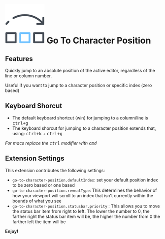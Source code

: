 # ![icon](https://github.com/soulshined/vscode-jump-to-character-position/raw/HEAD/images/icon.png) Go To Character Position

## Features

Quickly jump to an absolute position of the active editor, regardless of the line or column number.

Useful if you want to jump to a character position or specific index (zero based)

## Keyboard Shorcut

- The default keyboard shortcut (win) for jumping to a column/line is <kbd>ctrl+g</kbd>
- The keyboard shorcut for jumping to a character position extends that, using: <kbd>ctrl+k</kbd> + <kbd>ctrl+g</kbd>

*For macs replace the <kbd>ctrl</kbd> modifier with <kbd>cmd</kbd>*

## Extension Settings

This extension contributes the following settings:

* `go-to-character-position.defaultIndex`: set your default position index to be zero based or one based
* `go-to-character-position.revealType`: This determines the behavior of how your viewport will scroll to an index that isn't currently within the bounds of what you see
* `go-to-character-position.statusbar.priority` : This allows you to move the status bar item from right to left. The lower the number to 0, the farther right the status bar item will be, the higher the number from 0 the farther left the item will be

**Enjoy!**
